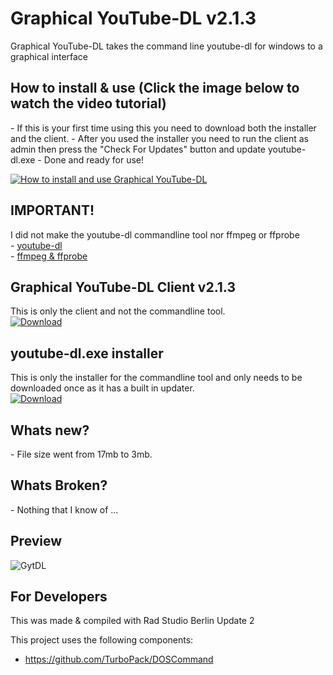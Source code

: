 <h1>Graphical YouTube-DL v2.1.3</h1>
Graphical YouTube-DL takes the command line youtube-dl for windows to a graphical interface

<h2>How to install & use (Click the image below to watch the video tutorial)</h2>
- If this is your first time using this you need to download both the installer and the client.
- After you used the installer you need to run the client as admin then press the "Check For Updates" button and update youtube-dl.exe
- Done and ready for use!

[![How to install and use Graphical YouTube-DL ](http://i.imgur.com/PFUModZ.png)](https://www.youtube.com/watch?v=4aOCewSWdIM&feature=youtu.be "How to install and use Graphical YouTube-DL - Click to Watch!")

</object>

<h2>IMPORTANT!</h2>
I did not make the youtube-dl commandline tool nor ffmpeg or ffprobe
<br/>
- <a href="https://rg3.github.io/youtube-dl/">youtube-dl</a>
<br/>
- <a href="https://ffmpeg.org/">ffmpeg & ffprobe</a>

<h2>Graphical YouTube-DL Client v2.1.3</h2>
This is only the client and not the commandline tool.
<br/>
<a href="https://github.com/Inforcer25/Graphical-YouTube-DL/raw/master/GraphicalYouTube-DL%20v2.1.3.exe">
  <img src="http://i.imgur.com/qoGP19r.png" alt="Download">
</a>
<br/>
<h2>youtube-dl.exe installer</h2>
This is only the installer for the commandline tool and only needs to be downloaded once as it has a built in updater.
<br/>
<a href="https://github.com/Inforcer25/Graphical-YouTube-DL/raw/master/youtube-dl installer.exe">
  <img src="http://i.imgur.com/qoGP19r.png" alt="Download">
</a>

<h2>Whats new?</h2>
- File size went from 17mb to 3mb.

<h2>Whats Broken?</h2>
- Nothing that I know of ...

<h2>Preview</h2> 

![GytDL](http://i.imgur.com/PFUModZ.png "Preview")

<h2>For Developers</h2>
This was made & compiled with Rad Studio Berlin Update 2

This project uses the following components:
- https://github.com/TurboPack/DOSCommand

